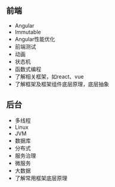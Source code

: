 ## 前端
* Angular
* Immutable
* Angular性能优化
* 前端测试
* 动画
* 状态机
* 函数式编程
* 了解相关框架，如react、vue
* 了解框架及框架组件底层原理，底层抽象

## 后台
* 多线程
* Linux
* JVM
* 数据库
* 分布式
* 服务治理
* 微服务
* 大数据
* 了解常用框架底层原理
